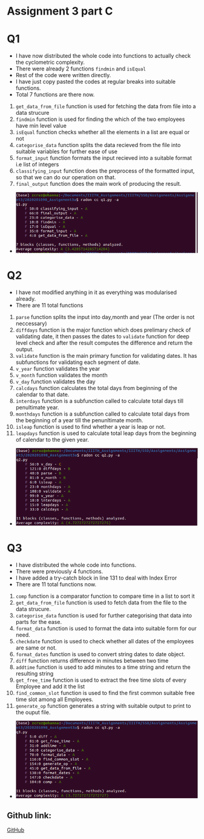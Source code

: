 # Assignment 3 part C

# Q1
* I have now distributed the whole code into functions to actually check the cyclometric complexity.
* There were already 2 functions `findmin` and `isEqual`
* Rest of the code were written directly.
* I have just copy pasted the codes at regular breaks into suitable functions.
* Total 7 functions are there now.
1. `get_data_from_file` function is used for fetching the data from file into a data strucure
2. `findmin` function is used for finding the which of the two employees have min level value
3. `isEqual` function checks whether all the elements in a list are equal or not
4. `categorise_data` function splits the data recieved from the file into suitable variables for further ease of use
5. `format_input` function formats the input recieved into a suitable format i.e list of integers
6. `classifying_input` function does the preprocess of the formatted input, so that we can do our operation on that.
7. `final_output` function does the main work of producing the result.
* ![image](q1.png)

# Q2
* I have not modified anything in it as everything was modularised already.
* There are 11 total functions
1. `parse` function splits the input into day,month and year (The order is not neccessary)
2. `diffdays` function is the major function which does prelimary check of validating date, it then passes the dates to `validate`   function for deep level check and after the result computes the difference and return the output.
3. `validate` function is the main primary function for validating dates. It has subfunctions for validating each segment of date.
4. `v_year` function validates the year
5. `v_month` function validates the month
6. `v_day` function validates the day
7. `calcdays` function calculates the total days from beginning of the calendar to that date.
8. `interdays` function is a subfunction called to calculate total days till penultimate year.
9. `monthdays` function is a subfunction called to calculate total days from the beginning of a year till the penunltimate month.
10. `isleap` function is used to find whether a year is leap or not.
11. `leapdays` function is used to calculate total leap days from the beginning of calendar to the given year.
* ![image](q2.png)

# Q3
* I have distributed the whole code into functions.
* There were previously 4 functions.
* I have added a try-catch block in line 131 to deal with Index Error
* There are 11 total functions now.
1. `comp` function is a comparator function to compare time in a list to sort it
2. `get_data_from_file` function is used to fetch data from the file to the data strucure.
3. `categorise_data` function is used for further categorising that data into parts for the ease.
4. `format_data` function is used to format the data into suitable form for our need.
5. `checkdate` function is used to check whether all dates of the employees are same or not.
6. `format_dates` function is used to convert string dates to date object.
7. `diff` function returns difference in minutes between two time
8. `addtime` function is used to add minutes to a time string and return the resulting string
9. `get_free_time` function is used to extract the free time slots of every Employee and add it the list
10. `find_common_slot` function is used to find the first common suitable free time slot among all Employees.
11. `generate_op` function generates a string with suitable output to print to the ouput file.
* ![image](q3.png)

## Github link:
[GitHub](https://github.com/ramirocruz/2020201098_Assignment3a)
